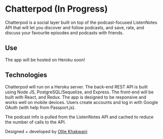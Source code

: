 # Chatterpod (In Progress)

Chatterpod is a social layer built on top of the podcast-focused ListenNotes API that will let you discover and follow podcasts, and save, rate, and discuss your favourite episodes and podcasts with friends.

## Use

The app will be hosted on Heroku soon!

## Technologies

Chatterpod will run on a Heroku server. The back-end REST API is built using Node JS, PostgreSQL/Sequelize, and Express. The front-end will be built with React, and Redux. The app is designed to be responsive and works well on mobile devices. Users create accounts and log in with Google OAuth (with help from Passport.js). 

The podcast info is pulled from the ListenNotes API and cached to reduce the number of calls to the API.

Designed + developed by [Ollie Khakwani](github.com/olliebeannn)
